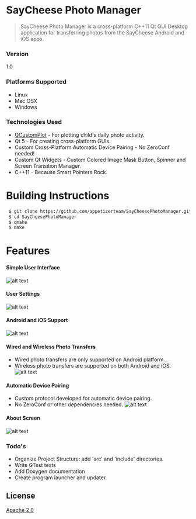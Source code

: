 # SayCheese Photo Manager

>SayCheese Photo Manager is a cross-platform C++11 Qt GUI Desktop application for transferring photos from the SayCheese Android and iOS apps.

### Version
1.0

### Platforms Supported
 - Linux
 - Mac OSX
 - Windows

### Technologies Used
 - [QCustomPlot] - For plotting child's daily photo activity.
 - Qt 5 - For creating cross-platform GUIs.
 - Custom Cross-Platform Automatic Device Pairing - No ZeroConf needed!
 - Custom Qt Widgets - Custom Colored Image Mask Button, Spinner and Screen Transition Manager.
 - C++11 - Because Smart Pointers Rock.

# Building Instructions
```sh
 $ git clone https://github.com/appetizerteam/SayCheesePhotoManager.git
 $ cd SayCheesePhotoManager
 $ qmake
 $ make
```

# Features
#### Simple User Interface
![alt text](https://github.com/jealas/AllProjectsMarkdownResources/blob/master/SayCheesePhotoManager/MainScreen.png "Main Screen")

#### User Settings
![alt text](https://github.com/jealas/AllProjectsMarkdownResources/blob/master/SayCheesePhotoManager/Settings.png "Settings")

#### Android and iOS Support
![alt text](https://github.com/jealas/AllProjectsMarkdownResources/blob/master/SayCheesePhotoManager/DeviceSelection.png "Device Selection")

#### Wired and Wireless Photo Transfers
 - Wired photo transfers are only supported on Android platform.
 - Wireless photo transfers are supported on both Android and iOS.
![alt text](https://github.com/jealas/AllProjectsMarkdownResources/blob/master/SayCheesePhotoManager/ConnectionType.png "Connection Type")

#### Automatic Device Pairing
 - Custom protocol developed for automatic device pairing.
 - No ZeroConf or other dependencies needed.
![alt text](https://github.com/jealas/AllProjectsMarkdownResources/blob/master/SayCheesePhotoManager/Searching.png "Device Selection")

#### About Screen
![alt text](https://github.com/jealas/AllProjectsMarkdownResources/blob/master/SayCheesePhotoManager/AboutScreen.png "Device Selection")



### Todo's

 - Organize Project Structure: add 'src' and 'include' directories.
 - Write GTest tests
 - Add Doxygen documentation
 - Create program launcher and updater.

License
----

[Apache 2.0]

[QCustomPlot]:http://www.qcustomplot.com/
[Apache 2.0]:http://www.apache.org/licenses/LICENSE-2.0
